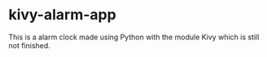 # kivy-alarm-app
This is a alarm clock made using Python with the module Kivy which is still not finished.
